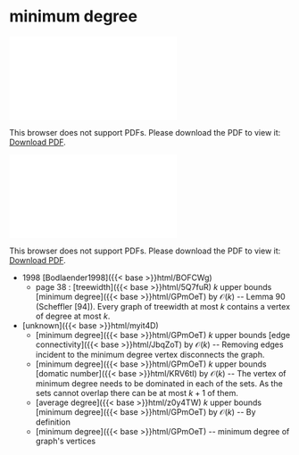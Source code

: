 # minimum degree




<object data="../local_GPmOeT.pdf" type="application/pdf" width="100%" height="480px"><embed src="../local_GPmOeT.pdf"><p>This browser does not support PDFs. Please download the PDF to view it: <a href="../local_GPmOeT.pdf">Download PDF</a>.</p></embed></object>


<object data="../inclusions_GPmOeT.pdf" type="application/pdf" width="100%" height="480px"><embed src="../inclusions_GPmOeT.pdf"><p>This browser does not support PDFs. Please download the PDF to view it: <a href="../inclusions_GPmOeT.pdf">Download PDF</a>.</p></embed></object>

* 1998 [Bodlaender1998]({{< base >}}html/BOFCWg)
    * page 38 : [treewidth]({{< base >}}html/5Q7fuR) $k$ upper bounds [minimum degree]({{< base >}}html/GPmOeT) by $\mathcal O(k)$ -- Lemma 90 (Scheffler [94]). Every graph of treewidth at most $k$ contains a vertex of degree at most $k$.
*  [unknown]({{< base >}}html/myit4D)
    * [minimum degree]({{< base >}}html/GPmOeT) $k$ upper bounds [edge connectivity]({{< base >}}html/JbqZoT) by $\mathcal O(k)$ -- Removing edges incident to the minimum degree vertex disconnects the graph.
    * [minimum degree]({{< base >}}html/GPmOeT) $k$ upper bounds [domatic number]({{< base >}}html/KRV6tI) by $\mathcal O(k)$ -- The vertex of minimum degree needs to be dominated in each of the sets. As the sets cannot overlap there can be at most $k+1$ of them.
    * [average degree]({{< base >}}html/z0y4TW) $k$ upper bounds [minimum degree]({{< base >}}html/GPmOeT) by $\mathcal O(k)$ -- By definition
    * [minimum degree]({{< base >}}html/GPmOeT) -- minimum degree of graph's vertices